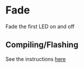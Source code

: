 # Fade

Fade the first LED on and off

## Compiling/Flashing
See the instructions [here](../README.md)